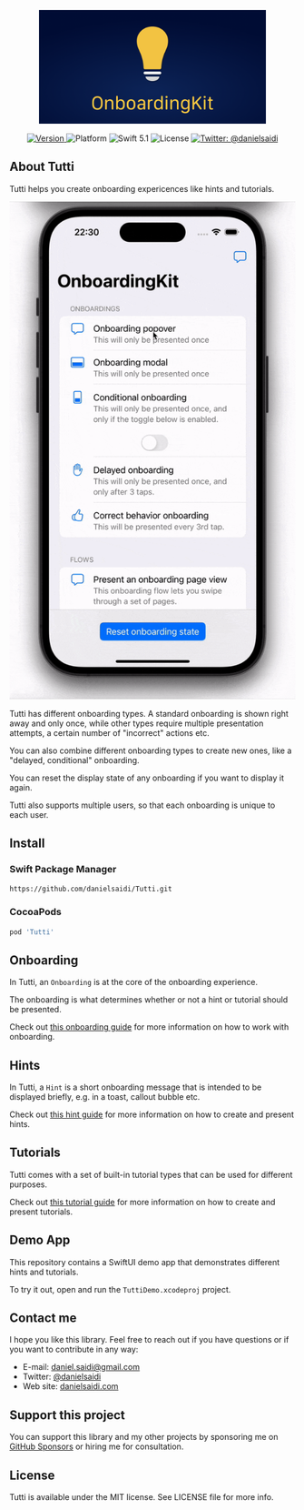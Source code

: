 <p align="center">
    <img src ="Resources/Logo.png" width="400" />
</p>

<p align="center">
    <a href="https://github.com/danielsaidi/Tutti">
        <img src="https://badge.fury.io/gh/danielsaidi%2FTutti.svg?style=flat" alt="Version" />
    </a>
    <img src="https://img.shields.io/cocoapods/p/Tutti.svg?style=flat" alt="Platform" />
    <img src="https://img.shields.io/badge/Swift-5.1-orange.svg" alt="Swift 5.1" />
    <img src="https://badges.frapsoft.com/os/mit/mit.svg?style=flat&v=102" alt="License" />
    <a href="https://twitter.com/danielsaidi">
        <img src="https://img.shields.io/badge/contact-@danielsaidi-blue.svg?style=flat" alt="Twitter: @danielsaidi" />
    </a>
</p>


## About Tutti

Tutti helps you create onboarding expericences like hints and tutorials. 

<p align="center">
    <img src ="Resources/Demo.gif" />
</p>

Tutti has different onboarding types. A standard onboarding is shown right away and only once, while other types require multiple presentation attempts, a certain number of "incorrect" actions etc. 

You can also combine different onboarding types to create new ones, like a "delayed, conditional" onboarding.

You can reset the display state of any onboarding if you want to display it again. 

Tutti also supports multiple users, so that each onboarding is unique to each user.


## Install

### <a name="spm"></a>Swift Package Manager

```
https://github.com/danielsaidi/Tutti.git
```

### CocoaPods

```ruby
pod 'Tutti'
```


## Onboarding

In Tutti, an `Onboarding` is at the core of the onboarding experience. 

The onboarding is what determines whether or not a hint or tutorial should be presented.

Check out [this onboarding guide][Onboarding] for more information on how to work with onboarding.


## Hints

In Tutti, a `Hint` is a short onboarding message that is intended to be displayed briefly, e.g. in a toast, callout bubble etc.

Check out [this hint guide][Hints] for more information on how to create and present hints.


## Tutorials

Tutti comes with a set of built-in tutorial types that can be used for different purposes.

Check out [this tutorial guide][Tutorials] for more information on how to create and present tutorials.


## Demo App

This repository contains a SwiftUI demo app that demonstrates different hints and tutorials. 

To try it out, open and run the `TuttiDemo.xcodeproj` project.


## Contact me

I hope you like this library. Feel free to reach out if you have questions or if you want to contribute in any way:

* E-mail: [daniel.saidi@gmail.com][Email]
* Twitter: [@danielsaidi][Twitter]
* Web site: [danielsaidi.com][Website]


## Support this project

You can support this library and my other projects by sponsoring me on [GitHub Sponsors][Sponsors] or hiring me for consultation.


## License

Tutti is available under the MIT license. See LICENSE file for more info.

[Email]: mailto:daniel.saidi@gmail.com
[Twitter]: http://www.twitter.com/danielsaidi
[Website]: http://www.danielsaidi.com
[Sponsors]: https://github.com/sponsors/danielsaidi

[Carthage]: https://github.com/Carthage/Carthage
[CocoaPods]: https://cocoapods.org/

[Onboarding]: https://github.com/danielsaidi/Tutti/blob/master/Readmes/Onboarding.md
[Hints]: https://github.com/danielsaidi/Tutti/blob/master/Readmes/Hints.md
[Tutorials]: https://github.com/danielsaidi/Tutti/blob/master/Readmes/Tutorials.md
